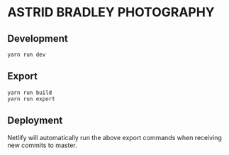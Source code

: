 # ASTRID BRADLEY PHOTOGRAPHY

## Development

```
yarn run dev
```

## Export

```
yarn run build
yarn run export
```

## Deployment

Netlify will automatically run the above export commands when receiving new commits to master.
